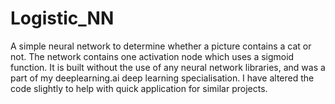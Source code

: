 # Logistic_NN
A simple neural network to determine whether a picture contains a cat or not. 
The network contains one activation node which uses a sigmoid function. It is built without the use of any neural network libraries, and was a part of my deeplearning.ai deep learning specialisation. I have altered the code slightly to help with quick application for similar projects. 
